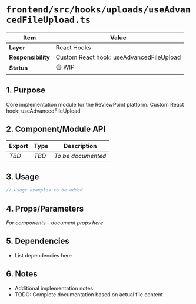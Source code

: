 # `frontend/src/hooks/uploads/useAdvancedFileUpload.ts`

| Item               | Value                                                              |
| ------------------ | ------------------------------------------------------------------ |
| **Layer**          | React Hooks                                                           |
| **Responsibility** | Custom React hook: useAdvancedFileUpload                                                   |
| **Status**         | 🟡 WIP                                                            |

## 1. Purpose

Core implementation module for the ReViewPoint platform. Custom React hook: useAdvancedFileUpload

## 2. Component/Module API

| Export       | Type     | Description            |
| ------------ | -------- | ---------------------- |
| *TBD*        | *TBD*    | *To be documented*     |

## 3. Usage

```typescript
// Usage examples to be added
```

## 4. Props/Parameters

*For components - document props here*

## 5. Dependencies

- List dependencies here

## 6. Notes

- Additional implementation notes
- TODO: Complete documentation based on actual file content
